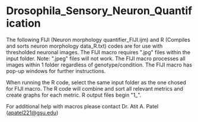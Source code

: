 # Drosophila_Sensory_Neuron_Quantification

The following FIJI (Neuron morphology quantifier_FIJI.ijm) and R (Compiles and sorts neuron morphology data_R.txt) codes are for use with thresholded neuronal images. The FIJI macro requires ".jpg" files within the input folder. Note: ".jpeg" files will not work. The FIJI macro processes all images within 1 folder regardless of genotype/condition. The FIJI macro has pop-up windows for further instructions. 

When running the R code, select the same input folder as the one chosed for FIJI macro. The R code will combine and sort all relevant metrics and create graphs for each metric. R output files begin "1_".

For additional help with macros please contact Dr. Atit A. Patel (apatel221@gsu.edu)
